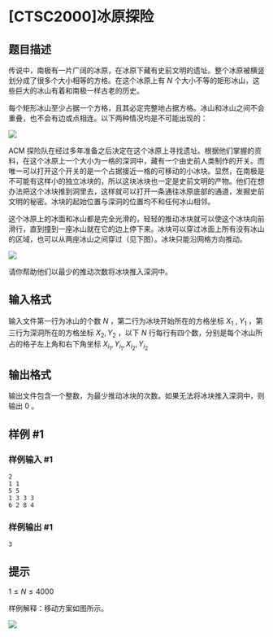 # [CTSC2000]冰原探险

## 题目描述

传说中，南极有一片广阔的冰原，在冰原下藏有史前文明的遗址。整个冰原被横竖划分成了很多个大小相等的方格。在这个冰原上有 $N$ 个大小不等的矩形冰山，这些巨大的冰山有着和南极一样古老的历史。

每个矩形冰山至少占据一个方格，且其必定完整地占据方格。冰山和冰山之间不会重叠，也不会有边或点相连。以下两种情况均是不可能出现的：

![](https://cdn.luogu.com.cn/upload/pic/5096.png)

$\text{ACM}$ 探险队在经过多年准备之后决定在这个冰原上寻找遗址。根据他们掌握的资料，在这个冰原上一个大小为一格的深洞中，藏有一个由史前人类制作的开关。而唯一可以打开这个开关的是一个占据接近一格的可移动的小冰块。显然，在南极是不可能有这样小的独立冰块的，所以这块冰块也一定是史前文明的产物。他们在想办法把这个冰块推到洞里去，这样就可以打开一条通往冰原底部的通道，发掘史前文明的秘密。冰块的起始位置与深洞的位置均不和任何冰山相邻。

这个冰原上的冰面和冰山都是完全光滑的，轻轻的推动冰块就可以使这个冰块向前滑行，直到撞到一座冰山就在它的边上停下来。冰块可以穿过冰面上所有没有冰山的区域，也可以从两座冰山之间穿过（见下图）。冰块只能沿网格方向推动。


 ![](https://cdn.luogu.com.cn/upload/pic/5097.png) 

请你帮助他们以最少的推动次数将冰块推入深洞中。


## 输入格式

输入文件第一行为冰山的个数 $N$ ，第二行为冰块开始所在的方格坐标 $X_{1}$ , $Y_{1}$ ，第三行为深洞所在的方格坐标 $X_{2}, Y_{2}$ ，以下 $N$ 行每行有四个数，分别是每个冰山所占的格子左上角和右下角坐标 $X_{i_{1}}, Y_{i_{1}}, X_{i_{2}}, Y_{i_{2}}$ 

## 输出格式

输出文件包含一个整数，为最少推动冰块的次数。如果无法将冰块推入深洞中，则输出 $0$ 。

## 样例 #1

### 样例输入 #1
```
2
1 1
5 5
1 3 3 3
6 2 8 4
```

### 样例输出 #1

```
3
```

## 提示

$1 \leq N \leq 4000$

样例解释：移动方案如图所示。

![](https://cdn.luogu.com.cn/upload/image_hosting/y6sx7ya7.png)
